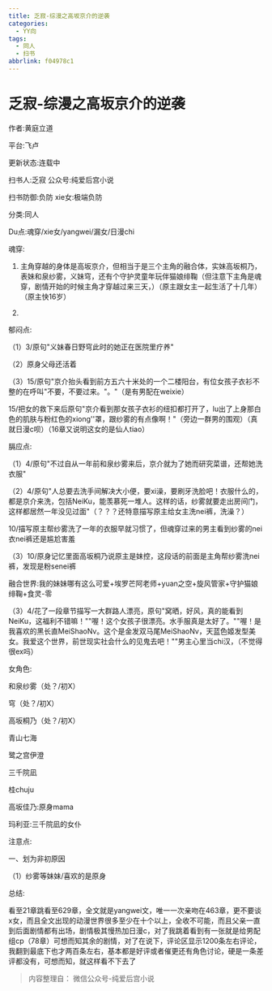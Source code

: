 ```yaml
---
title: 乏寂-综漫之高坂京介的逆袭
categories:
  - YY向
tags:
  - 同人
  - 扫书
abbrlink: f04978c1
---
```

# 乏寂-综漫之高坂京介的逆袭
作者:黄庭立道

平台:飞卢

更新状态:连载中

扫书人:乏寂 公众号:纯爱后宫小说

扫书防御:负防 xie女:极端负防

分类:同人

Du点:魂穿/xie女/yangwei/漏女/日漫chi

魂穿:

1.  主角穿越的身体是高坂京介，但相当于是三个主角的融合体，实妹高坂桐乃，表妹和泉纱雾，义妹穹，还有个守护灵童年玩伴猫娘绯鞠（但注意下主角是魂穿，剧情开始的时候主角才穿越过来三天，）（原主跟女主一起生活了十几年）（原主快16岁）

2.  

郁闷点:

（1）3/原句"义妹春日野穹此时的她正在医院里疗养"

（2）原身父母还活着

（3）15/原句"京介抬头看到前方五六十米处的一个二楼阳台，有位女孩子衣衫不整的在呼叫"不要，不要过来。"。"（是有男配在weixie）

15/把女的救下来后原句"京介看到那女孩子衣衫的纽扣都打开了，lu出了上身那白色的肌肤与粉红色的xiong''罩，跟纱雾的有点像啊！"（旁边一群男的围观）（真就日漫c呗）（16章又说明这女的是仙人tiao）

膈应点:

（1）4/原句"不过自从一年前和泉纱雾来后，京介就为了她而研究菜谱，还帮她洗衣服"

（2）4/原句"人总要去洗手间解决大小便，要xi澡，要刷牙洗脸吧！衣服什么的，都是京介来洗，包括NeiKu，能羡慕死一堆人。这样的话，纱雾就要走出房间门，这样都居然一年没见过面"（？？？还特意描写原主给女主洗nei裤，洗澡？）

10/描写原主帮纱雾洗了一年的衣服早就习惯了，但魂穿过来的男主看到纱雾的nei衣nei裤还是尴尬害羞

（3）10/原身记忆里面高坂桐乃说原主是妹控，这段话的前面是主角帮纱雾洗nei裤，发现是粉senei裤

融合世界:我的妹妹哪有这么可爱+埃罗芒阿老师+yuan之空+旋风管家+守护猫娘绯鞠+食灵-零

（3）4/花了一段章节描写一大群路人漂亮，原句"窝晒，好风，真的能看到NeiKu，这福利不错嘛！""喔！这个女孩子很漂亮。水手服真是太好了。""喔！是我喜欢的黑长直MeiShaoNv。这个是金发双马尾MeiShaoNv，天蓝色姬发型美女。我爱这个世界，前世现实社会什么的见鬼去吧！""男主心里当chi汉，（不觉得很ex吗）

女角色:

和泉纱雾（处？/初X）

穹（处？/初X）

高坂桐乃（处？/初X）

青山七海

鹭之宫伊澄

三千院凪

桂chuju

高坂佳乃:原身mama

玛利亚:三千院凪的女仆

注意点:

一、划为非初原因

（1）纱雾等妹妹/喜欢的是原身

总结:

看至21章跳看至629章，全文就是yangwei文，唯一一次亲吻在463章，更不要谈x女，而且全文出现的动漫世界很多至少在十个以上，全收不可能，而且父亲一直到后面剧情都有出场，剧情极其慢热加日漫c，对了我跳着看到有一张就是给男配组cp（78章）可想而知其余的剧情，对了在说下，评论区显示1200条左右评论，我翻到最底下也才两百条左右，基本都是好评或者催更还有角色讨论，硬是一条差评都没有，可想而知，就这样看不下去了


> 内容整理自： 微信公众号-纯爱后宫小说